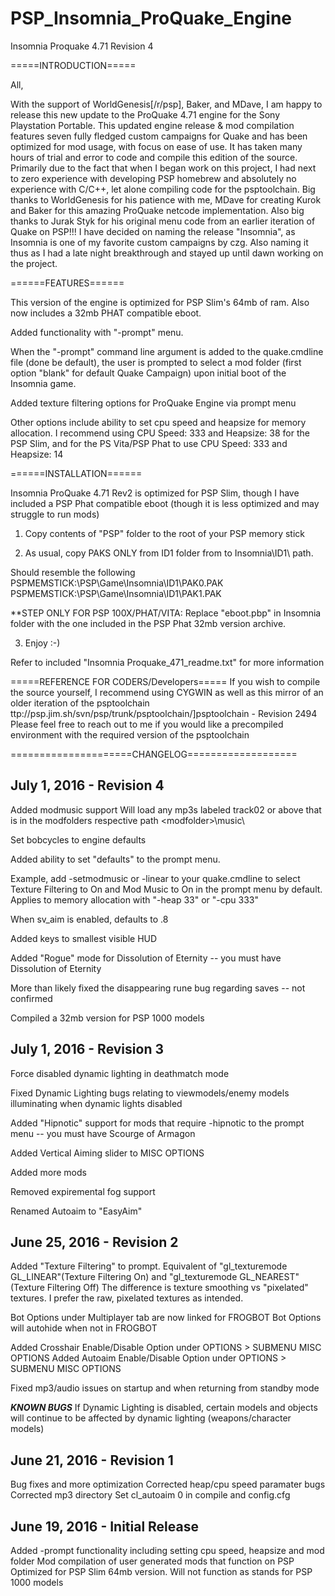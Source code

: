 # PSP_Insomnia_ProQuake_Engine

Insomnia Proquake 4.71 Revision 4

=====INTRODUCTION=====
 
All,
 
With the support of WorldGenesis[/r/psp], Baker, and MDave, I am happy to release this new update to the ProQuake 4.71 engine for the Sony Playstation Portable. This updated engine release & mod compilation features seven fully fledged custom campaigns for Quake and has been optimized for mod usage, with focus on ease of use. It has taken many hours of trial and error to code and compile this edition of the source. Primarily due to the fact that when I began work on this project, I had next to zero experience with developing PSP homebrew and absolutely no experience with C/C++, let alone compiling code for the psptoolchain. Big thanks to WorldGenesis for his patience with me, MDave for creating Kurok and Baker for this amazing ProQuake netcode implementation. Also big thanks to Jurak Styk for his original menu code from an earlier iteration of Quake on PSP!!! I have decided on naming the release "Insomnia", as Insomnia is one of my favorite custom campaigns by czg. Also naming it thus as I had a late night breakthrough and stayed up until dawn working on the project.
 
======FEATURES======
 
This version of the engine is optimized for PSP Slim's 64mb of ram. Also now includes a 32mb PHAT compatible eboot.
 
Added functionality with "-prompt" menu.
 
When the "-prompt" command line argument is added to the quake.cmdline file (done be default), the user is prompted to select a mod folder (first option "blank" for default Quake Campaign) upon initial boot of the Insomnia game.

Added texture filtering options for ProQuake Engine via prompt menu
 
Other options include ability to set cpu speed and heapsize for memory allocation.
I recommend using CPU Speed: 333 and Heapsize: 38 for the PSP Slim, and for the PS Vita/PSP Phat to use CPU Speed: 333 and Heapsize: 14

======INSTALLATION======
 
Insomnia ProQuake 4.71 Rev2 is optimized for PSP Slim, though I have included a PSP Phat compatible eboot (though it is less optimized and may struggle to run mods)
 
1) Copy contents of "PSP" folder to the root of your PSP memory stick
 
2) As usual, copy PAKS ONLY from ID1 folder from to Insomnia\ID1\ path.
 
Should resemble the following
PSPMEMSTICK:\PSP\Game\Insomnia\ID1\PAK0.PAK
PSPMEMSTICK:\PSP\Game\Insomnia\ID1\PAK1.PAK
 
**STEP ONLY FOR PSP 100X/PHAT/VITA: Replace "eboot.pbp" in Insomnia folder with the one included in the PSP Phat 32mb version archive.
 
3) Enjoy :-)
 
Refer to included "Insomnia Proquake_471_readme.txt" for more information

 
=====REFERENCE FOR CODERS/Developers=====
If you wish to compile the source yourself, I recommend using CYGWIN as well as this mirror of an older iteration of the psptoolchain ttp://psp.jim.sh/svn/psp/trunk/psptoolchain/]psptoolchain - Revision 2494
Please feel free to reach out to me if you would like a precompiled environment with the required version of the psptoolchain

=====================CHANGELOG===================

July 1, 2016 - Revision 4
---------------
Added modmusic support
Will load any mp3s labeled track02 or above that is in the modfolders respective path \<modfolder>\music\

Set bobcycles to engine defaults

Added ability to set "defaults" to the prompt menu.

Example, add -setmodmusic or -linear to your quake.cmdline to select Texture Filtering to On and Mod Music to On in the prompt menu by             default. Applies to memory allocation with "-heap 33" or "-cpu 333"

When sv_aim is enabled, defaults to .8

Added keys to smallest visible HUD

Added "Rogue" mode for Dissolution of Eternity -- you must have Dissolution of Eternity

More than likely fixed the disappearing rune bug regarding saves -- not confirmed

Compiled a 32mb version for PSP 1000 models

July 1, 2016 - Revision 3
-------------

Force disabled dynamic lighting in deathmatch mode

Fixed Dynamic Lighting bugs relating to viewmodels/enemy models
illuminating when dynamic lights disabled

Added "Hipnotic" support for mods that require -hipnotic to the prompt menu 
 -- you must have Scourge of Armagon

Added Vertical Aiming slider to MISC OPTIONS

Added more mods

Removed expiremental fog support

Renamed Autoaim to "EasyAim"

June 25, 2016 - Revision 2
-------------

Added "Texture Filtering" to prompt. 
Equivalent of "gl_texturemode GL_LINEAR"(Texture Filtering On) and
"gl_texturemode GL_NEAREST"(Texture Filtering Off)
The difference is texture smoothing vs "pixelated" textures. 
 I prefer the raw, pixelated textures as intended.

Bot Options under Multiplayer tab are now linked for FROGBOT
Bot Options will autohide when not in FROGBOT

Added Crosshair Enable/Disable Option under OPTIONS > SUBMENU MISC OPTIONS
Added Autoaim Enable/Disable Option under OPTIONS > SUBMENU MISC OPTIONS

Fixed mp3/audio issues on startup and when returning from standby mode

***KNOWN BUGS***
If Dynamic Lighting is disabled, certain models and objects will continue to be
affected by dynamic lighting (weapons/character models)


June 21, 2016 - Revision 1
-------------

Bug fixes and more optimization
Corrected heap/cpu speed paramater bugs
Corrected mp3 directory
Set cl_autoaim 0 in compile and config.cfg


June 19, 2016 - Initial Release
-------------

Added -prompt functionality including setting cpu speed, heapsize and mod folder
Mod compilation of user generated mods that function on PSP
Optimized for PSP Slim 64mb version. Will not function as stands for PSP 1000 models
